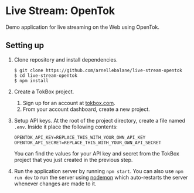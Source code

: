 # Live Stream: OpenTok

Demo application for live streaming on the Web using OpenTok.


## Setting up

1. Clone repository and install dependencies.

   ```
   $ git clone https://github.com/arnellebalane/live-stream-opentok
   $ cd live-stream-opentok
   $ npm install
   ```

2. Create a TokBox project.

   1. Sign up for an account at [tokbox.com](https://tokbox.com).
   2. From your account dashboard, create a new project.

3. Setup API keys.
   At the root of the project directory, create a file named `.env`. Inside it place the following contents:

   ```
   OPENTOK_API_KEY=REPLACE_THIS_WITH_YOUR_OWN_API_KEY
   OPENTOK_API_SECRET=REPLACE_THIS_WITH_YOUR_OWN_API_SECRET
   ```

   You can find the values for your API key and secret from the TokBox project that you just created in the previous step.

4. Run the application server by running `npm start`. You can also use `npm run dev` to run the server using [nodemon](https://www.npmjs.com/package/nodemon) which auto-restarts the server whenever changes are made to it.
